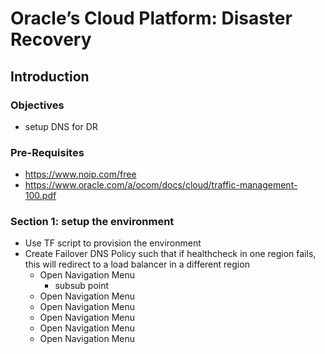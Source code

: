 # Oracle’s Cloud Platform: Disaster Recovery

<!-- Comment out table of contents
## Table of Contents
[Introduction](#introduction)
-->

## Introduction

### Objectives
- setup DNS for DR

### Pre-Requisites
- https://www.noip.com/free
- https://www.oracle.com/a/ocom/docs/cloud/traffic-management-100.pdf

### Section 1: setup the environment
- Use TF script to provision the environment
- Create Failover DNS Policy such that if healthcheck in one region fails, this will redirect to a load balancer in a different region
  - Open Navigation Menu
    - subsub point
  - Open Navigation Menu
  - Open Navigation Menu
  - Open Navigation Menu
  - Open Navigation Menu
  - Open Navigation Menu

